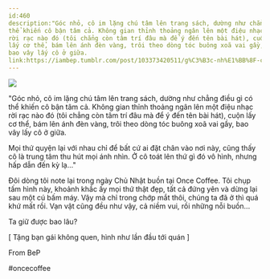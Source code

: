 ```yaml
---
id:460
description:"Góc nhỏ, cô im lặng chú tâm lên trang sách, dường như chẳng điều gì có
thể khiến cô bận tâm cả. Không gian thỉnh thoảng ngân lên một điệu nhạc
rời rạc nào đó (tôi chẳng còn tâm trí đâu mà để ý đến tên bài hát), cuộn
lấy cơ thể, bám lên ánh đèn vàng, trôi theo dòng tóc buông xoã vai gầy,
bao vây lấy cô ở giữa.
link:https://iambep.tumblr.com/post/103373420511/g%C3%B3c-nh%E1%BB%8F-c%C3%B4-im-l%E1%BA%B7ng-ch%C3%BA-t%C3%A2m-l%C3%AAn-trang-s%C3%A1ch-d%C6%B0%E1%BB%9Dng
---
```


![](https://64.media.tumblr.com/20e3bbfc144a78cbf913f63d9650548f/tumblr_nfi0rcCsv41u3a9rjo1_1280.jpg)

"Góc nhỏ, cô im lặng chú tâm lên trang sách, dường như chẳng điều gì có
thể khiến cô bận tâm cả. Không gian thỉnh thoảng ngân lên một điệu nhạc
rời rạc nào đó (tôi chẳng còn tâm trí đâu mà để ý đến tên bài hát), cuộn
lấy cơ thể, bám lên ánh đèn vàng, trôi theo dòng tóc buông xoã vai gầy,
bao vây lấy cô ở giữa.

Mọi thứ quyện lại với nhau chỉ để bất cứ ai đặt chân vào nơi này, cũng thấy
cô là trung tâm thu hút mọi ánh nhìn. Ở cô toát lên thứ gì đó vô hình, nhưng
hấp dẫn đến kỳ lạ..."

Đôi dòng tôi note lại trong ngày Chủ Nhật buồn tại Once Coffee. Tôi chụp
tấm hình này, khoảnh khắc ấy mọi thứ thật đẹp, tất cả đứng yên và dừng lại
sau một cú bấm máy. Vậy mà chỉ trong chớp mắt thôi, chúng ta đã ở thì quá
khứ mất rồi. Vạn vật cũng đều như vậy, cả niềm vui, rồi những nỗi buồn...

Ta giữ được bao lâu?

[ Tặng bạn gái không quen, hình như lần đầu tới quán ]

From BeP

‪#‎oncecoffee‬